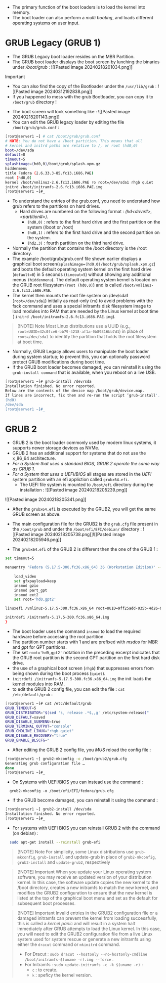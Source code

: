 
- The primary function of the boot loaders is to load the kernel into memory.
- The boot loader can also perform a *multi booting*, and loads different operating systems on user input.

# GRUB Legacy (GRUB 1)

- The GRUB Legacy boot loader resides on the MBR Partition.
- The GRUB boot loader displays the boot screen by lunching the binaries under */boot/grub* :
  ![[Pasted image 20240218201034.png]]

> [!Important]
> - You can also find the copy of the Bootloader under the `/usr/lib/grub` :
>   ![[Pasted image 20240312192838.png]]
> - If you happened to mess with the grub Bootloader, you can copy it to `/boot/grub` directory !

- The boot screen will look something like :
  ![[Pasted image 20240218201143.png]]
- You can edit the GRUB legacy loader by editing the file `/boot/grub/grub.conf` :
  
```bash
[root@server1 ~] # cat /boot/grub/grub.conf
# NOTE: You do not have a /boot partition. This means that all
# kernel and initrd paths are relative to /, or root (hd0,0)
boot=/dev/sda
default=0
timeout=5
splashimage=(hd0,0)/boot/grub/splash.xpm.gz
hiddenmenu
title Fedora (2.6.33.3-85.fc13.i686.PAE)
root (hd0,0)
kernel /boot/vmlinuz-2.6.fc13.i686.PAE ro root=/dev/sda1 rhgb quiet
initrd /boot/initramfs-2.6.fc13.i686.PAE.img
[root@server1 ~]#_
```

- To understand the entries of the grub.conf, you need to understand how grub refers to the partitions on hard drives.
  - Hard drives are numbered on the following format : *(hd<drive#>,<partition#>).*
    - `(hd0,0)` : refers to the first hard drive and the first partition on the system (/boot or /root)
    - `(hd0,1)` : refers to the first hard drive and the second partition on the system.
    - `(hd2,3)` : fourth partition on the third hard drive.
- Normally the partition that contains the /boot directory is the /root directory.
- The example /boot/grub/grub.conf file shown earlier displays a graphical boot screen(`splashimage=(hd0,0)/boot/grub/splash.xpm.gz`) and boots the default operating system kernel on the first hard drive (`default=0`) in 5 seconds (`timeout=5`) without showing any additional menus `(hiddenmenu`). The default operating system kernel is located on the GRUB root filesystem (`root (hd0,0)`) and is called `/boot/vmlinuz-2.6.fc13.i686.PAE`.
- The kernel then mounts the root file system on /dev/sda1 (`root=/dev/sda1`) initially as read-only (`ro`) to avoid problems with the fsck command and uses a special initramfs disk filesystem image to load modules into RAM that are needed by the Linux kernel at boot time ( `initrd /boot/initramfs-2.6.fc13.i686.PAE.img`).


> [!NOTE] Note
> Most Linux distributions use a UUID (e.g., `root=UUID=42c0fce6-bb79-4218-af1a-0b89316bb7d1`)
in place of `root=/dev/sda1` to identify the partition that holds the root filesystem at boot time.

- Normally, GRUB Legacy allows users to manipulate the boot loader during system startup; to prevent this, you can optionally password protect GRUB modifications during boot time.
- If the GRUB boot loader becomes damaged, you can reinstall it using the `grub-install command` that is available, when you reboot on a live USB.
  
```bash
[root@server1 ~]# grub-install /dev/sda
Installation finished. No error reported.
Below are the contents of the device map /boot/grub/device.map.
If lines are incorrect, fix them and re-run the script ’grub-install'.
(hd0)
/dev/sda
[root@server1 ~]#_
```

# GRUB 2

- GRUB 2 is the boot loader commonly used by modern linux systems, it supports newer storage devices as NVMe.
- GRUB 2 has an additional support for systems that do not use the x_86_64 architecture.
- *For a System that uses a standard BIOS, GRUB 2 operate the same way as GRUB 1.*
- *For a System that uses a UEFI/BIOS* all stages are stored in the *UEFI* system partition with an efi appliction called `grubx64.efi`.
  - The UEFI file system is mounted to `/boot/efi` directory during the installation :
    ![[Pasted image 20240218205239.png]]

![[Pasted image 20240218205341.png]]

- After the `grubx64.efi` is executed by the GRUB2, you will get the same GRUB screen as above.
- The main configuration file for the GRUB2 is the `grub.cfg` file present in the `/boot/grub` and under the `/boot/efi/EFI/debian/` directory :
  ![[Pasted image 20240218205738.png]]![[Pasted image 20240218205946.png]]

- The `grubx64.efi` of the GRUB 2 is different then the one of the GRUB 1 :
  
```bash
set timeout=5

menuentry 'Fedora (5.17.5-300.fc36.x86_64) 36 (Workstation Edition)' --class fedora --class gnu-linux --class gnu --class os --unrestricted $menuentry_id_option 'gnulinux-5.17.5-300.fc36.x86_64-advanced-9ff25add-035b-4d26-9129-a9da6d0a6fa3' {
	
	load_video
	set gfxpayload=keep
	insmod gzio
	insmod part_gpt
	insmod ext2
	set root='hd0,gpt2'

linuxefi /vmlinuz-5.17.5-300.fc36.x86_64 root=UUID=9ff25add-035b-4d26-9129-a9da6d0a6fa3 ro resume=UUID=4837de7b-d96e-4edc-8d3d-56df0a17ca62 rhgb quiet LANG=en_US.UTF-8

initrdefi /initramfs-5.17.5-300.fc36.x86_64.img
}
```

- The boot loader uses the command `insmod` to load the required hardware before accessing the root partition.
- The partition number starts with 1 and are prefixed with *msdos* for MBR and *gpt* for GPT partitions.
- The set `root='hd0,gpt2'` notation in the preceding excerpt indicates that the GRUB root partition is the second GPT partition on the first hard disk drive.
- the use of a graphical boot screen (`rhgb`) that suppresses errors from being shown during the boot process (`quiet`).
- `initrdefi /initramfs-5.17.5-300.fc36.x86_64.img` the init loads the kernel modules into RAM.
- to edit the GRUB 2 config file, you can edit the file : `cat /etc/default/grub` :
  
```bash
[root@server1 ~]# cat /etc/default/grub
GRUB_TIMEOUT=5
GRUB_DISTRIBUTOR="$(sed 's, release .*$,,g' /etc/system-release)"
GRUB_DEFAULT=saved
GRUB_DISABLE_SUBMENU=true
GRUB_TERMINAL_OUTPUT="console"
GRUB_CMDLINE_LINUX="rhgb quiet"
GRUB_DISABLE_RECOVERY="true"
GRUB_ENABLE_BLSCFG="
```

- After editing the GRUB 2 config file, you *MUS* reload the config file :
  
```bash
[root@server1 ~] grub2-mkconfig -o /boot/grub2/grub.cfg
Generating grub configuration file …
done
[root@server1 ~]#_
```

- On Systems with UEFI/BIOS you can instead use the command :
  
```
  grub2-mkconfig -o /boot/efi/EFI/fedora/grub.cfg
```

- If the GRUB become damaged, you can reinstall it using the command :
  
```bash
[root@server1 ~] grub2-install /dev/sda
Installation finished. No error reported.
[root@server1 ~]#_
```

- For systems with UEFI BIOS you can reinstall GRUB 2 with the command (on debian) :
  
```bash
  sudo apt-get install --reinstall grub-efi
```


> [!NOTE] Note
> For simplicity, some Linux distributions use `grub-mkconfig`, `grub-install` and update-grub in place of `grub2-mkconfig`, `grub2-install` and `update-grub2`, respectively



> [!NOTE] Important
> When you update your Linux operating system software, you may receive an updated version of your distribution kernel. In this case, the software update copies the new kernel to the /boot directory, creates a new initramfs to match the new kernel, and modifies the GRUB2 configuration to ensure that the new kernel is listed at the top of the graphical boot menu and set as the default for subsequent boot processes.



> [!NOTE] Important
> Invalid entries in the GRUB2 configuration file or a damaged initramfs can prevent the kernel from loading successfully; this is called a *kernel panic* and will result in a system halt immediately after GRUB attempts to load the Linux kernel. In this case, you will need to edit the GRUB2 configuration file from a live Linux system used for system rescue or generate a new initramfs using either the `dracut` command or `mkinitrd` command.
> - For Dracut : `sudo dracut --hostonly --no-hostonly-cmdline /boot/initramfs-$(uname -r).img --force` . 
> - For Initramfs : `sudo update-initramfs -c -k $(uname -r)` :
>   - `c` : to create.
>   - `k` : speficy the kernel version.

